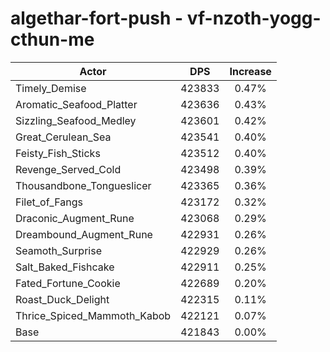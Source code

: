 # algethar-fort-push - vf-nzoth-yogg-cthun-me
| Actor | DPS | Increase |
|---|:---:|:---:|
|Timely_Demise|423833|0.47%|
|Aromatic_Seafood_Platter|423636|0.43%|
|Sizzling_Seafood_Medley|423601|0.42%|
|Great_Cerulean_Sea|423541|0.40%|
|Feisty_Fish_Sticks|423512|0.40%|
|Revenge_Served_Cold|423498|0.39%|
|Thousandbone_Tongueslicer|423365|0.36%|
|Filet_of_Fangs|423172|0.32%|
|Draconic_Augment_Rune|423068|0.29%|
|Dreambound_Augment_Rune|422931|0.26%|
|Seamoth_Surprise|422929|0.26%|
|Salt_Baked_Fishcake|422911|0.25%|
|Fated_Fortune_Cookie|422689|0.20%|
|Roast_Duck_Delight|422315|0.11%|
|Thrice_Spiced_Mammoth_Kabob|422121|0.07%|
|Base|421843|0.00%|

